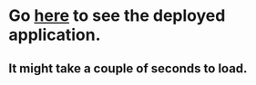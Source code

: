 # Go [here](https://prateekflasky.herokuapp.com/) to see the deployed application.
## It might take a couple of seconds to load.
